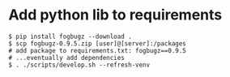 # Add python lib to requirements

```
$ pip install fogbugz --download .
$ scp fogbugz-0.9.5.zip [user]@[server]:/packages
# add package to requirements.txt: fogbugz==0.9.5
# ...eventually add dependencies
$ . ./scripts/develop.sh --refresh-venv
```